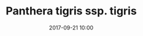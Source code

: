 ---
layout: animal
title: "Panthera tigris ssp. tigris"
name: "Royal Bengal Tiger"
iucn: "Endangered"
class: "Mammals"
date: 2017-09-21 10:00
published: true
location: Alipore Zoo, West Bengal, India
categories: animals
images: 1
thumb: 1
permalink: "/animal/:title/"
tags:
- giraffe
---
